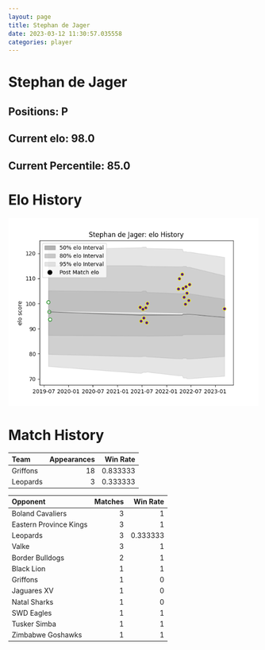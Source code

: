 ```yaml
---  
layout: page  
title: Stephan de Jager  
date: 2023-03-12 11:30:57.035558  
categories: player  
---
```

# Stephan de Jager

## Positions: P

## Current elo: 98.0

## Current Percentile: 85.0

# Elo History


![elo history](history_StephandeJager.png)
# Match History


| Team     |   Appearances |   Win Rate |
|:---------|--------------:|-----------:|
| Griffons |            18 |   0.833333 |
| Leopards |             3 |   0.333333 |

| Opponent               |   Matches |   Win Rate |
|:-----------------------|----------:|-----------:|
| Boland Cavaliers       |         3 |   1        |
| Eastern Province Kings |         3 |   1        |
| Leopards               |         3 |   0.333333 |
| Valke                  |         3 |   1        |
| Border Bulldogs        |         2 |   1        |
| Black Lion             |         1 |   1        |
| Griffons               |         1 |   0        |
| Jaguares XV            |         1 |   0        |
| Natal Sharks           |         1 |   0        |
| SWD Eagles             |         1 |   1        |
| Tusker Simba           |         1 |   1        |
| Zimbabwe Goshawks      |         1 |   1        |